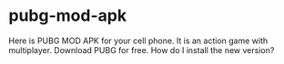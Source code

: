 # pubg-mod-apk
Here is PUBG MOD APK for your cell phone. It is an action game with multiplayer. Download PUBG for free. How do I install the new version?
